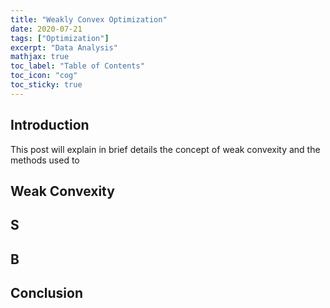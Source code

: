 ```yaml
---
title: "Weakly Convex Optimization"
date: 2020-07-21
tags: ["Optimization"]
excerpt: "Data Analysis"
mathjax: true
toc_label: "Table of Contents"
toc_icon: "cog"
toc_sticky: true
---
```


## Introduction
This post will explain in brief details the concept of weak convexity and the methods used to 

## Weak Convexity

## S

## B

## Conclusion

